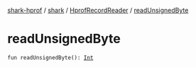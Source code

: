 [shark-hprof](../../index.md) / [shark](../index.md) / [HprofRecordReader](index.md) / [readUnsignedByte](./read-unsigned-byte.md)

# readUnsignedByte

`fun readUnsignedByte(): `[`Int`](https://kotlinlang.org/api/latest/jvm/stdlib/kotlin/-int/index.html)